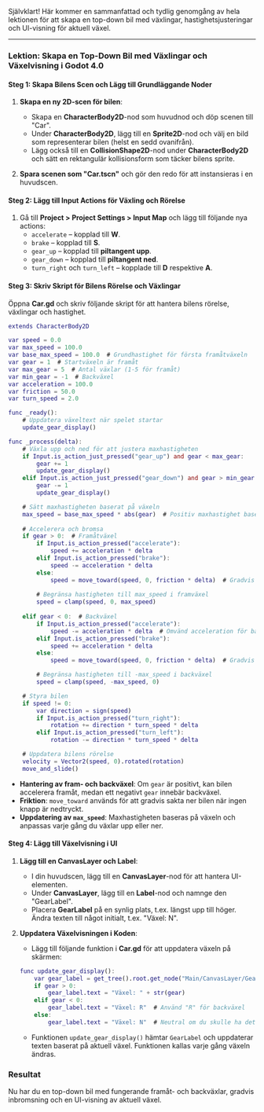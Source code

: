 Självklart! Här kommer en sammanfattad och tydlig genomgång av hela lektionen för att skapa en top-down bil med växlingar, hastighetsjusteringar och UI-visning för aktuell växel.

---

### Lektion: Skapa en Top-Down Bil med Växlingar och Växelvisning i Godot 4.0

#### Steg 1: Skapa Bilens Scen och Lägg till Grundläggande Noder
1. **Skapa en ny 2D-scen för bilen**:
   - Skapa en **CharacterBody2D**-nod som huvudnod och döp scenen till "Car".
   - Under **CharacterBody2D**, lägg till en **Sprite2D**-nod och välj en bild som representerar bilen (helst en sedd ovanifrån).
   - Lägg också till en **CollisionShape2D**-nod under **CharacterBody2D** och sätt en rektangulär kollisionsform som täcker bilens sprite.

2. **Spara scenen som "Car.tscn"** och gör den redo för att instansieras i en huvudscen.

#### Steg 2: Lägg till Input Actions för Växling och Rörelse
1. Gå till **Project > Project Settings > Input Map** och lägg till följande nya actions:
   - `accelerate` – kopplad till **W**.
   - `brake` – kopplad till **S**.
   - `gear_up` – kopplad till **piltangent upp**.
   - `gear_down` – kopplad till **piltangent ned**.
   - `turn_right` och `turn_left` – kopplade till **D** respektive **A**.

#### Steg 3: Skriv Skript för Bilens Rörelse och Växlingar

Öppna **Car.gd** och skriv följande skript för att hantera bilens rörelse, växlingar och hastighet.

```gd
extends CharacterBody2D

var speed = 0.0
var max_speed = 100.0
var base_max_speed = 100.0  # Grundhastighet för första framåtväxeln
var gear = 1  # Startväxeln är framåt
var max_gear = 5  # Antal växlar (1-5 för framåt)
var min_gear = -1  # Backväxel
var acceleration = 100.0
var friction = 50.0
var turn_speed = 2.0

func _ready():
    # Uppdatera växeltext när spelet startar
    update_gear_display()

func _process(delta):
    # Växla upp och ned för att justera maxhastigheten
    if Input.is_action_just_pressed("gear_up") and gear < max_gear:
        gear += 1
        update_gear_display()
    elif Input.is_action_just_pressed("gear_down") and gear > min_gear:
        gear -= 1
        update_gear_display()

    # Sätt maxhastigheten baserat på växeln
    max_speed = base_max_speed * abs(gear)  # Positiv maxhastighet baserat på växeln
    
    # Accelerera och bromsa
    if gear > 0:  # Framåtväxel
        if Input.is_action_pressed("accelerate"):
            speed += acceleration * delta
        elif Input.is_action_pressed("brake"):
            speed -= acceleration * delta
        else:
            speed = move_toward(speed, 0, friction * delta)  # Gradvis minskning av hastighet mot 0
            
        # Begränsa hastigheten till max_speed i framväxel
        speed = clamp(speed, 0, max_speed)
        
    elif gear < 0:  # Backväxel
        if Input.is_action_pressed("accelerate"):
            speed -= acceleration * delta  # Omvänd acceleration för backning
        elif Input.is_action_pressed("brake"):
            speed += acceleration * delta
        else:
            speed = move_toward(speed, 0, friction * delta)  # Gradvis minskning av hastighet mot 0

        # Begränsa hastigheten till -max_speed i backväxel
        speed = clamp(speed, -max_speed, 0)

    # Styra bilen
    if speed != 0:
        var direction = sign(speed)
        if Input.is_action_pressed("turn_right"):
            rotation += direction * turn_speed * delta
        elif Input.is_action_pressed("turn_left"):
            rotation -= direction * turn_speed * delta

    # Uppdatera bilens rörelse
    velocity = Vector2(speed, 0).rotated(rotation)
    move_and_slide()
```

- **Hantering av fram- och backväxel**: Om `gear` är positivt, kan bilen accelerera framåt, medan ett negativt `gear` innebär backväxel.
- **Friktion**: `move_toward` används för att gradvis sakta ner bilen när ingen knapp är nedtryckt.
- **Uppdatering av `max_speed`**: Maxhastigheten baseras på växeln och anpassas varje gång du växlar upp eller ner.

#### Steg 4: Lägg till Växelvisning i UI

1. **Lägg till en CanvasLayer och Label**:
   - I din huvudscen, lägg till en **CanvasLayer**-nod för att hantera UI-elementen.
   - Under **CanvasLayer**, lägg till en **Label**-nod och namnge den "GearLabel".
   - Placera **GearLabel** på en synlig plats, t.ex. längst upp till höger. Ändra texten till något initialt, t.ex. "Växel: N".

2. **Uppdatera Växelvisningen i Koden**:
   - Lägg till följande funktion i **Car.gd** för att uppdatera växeln på skärmen:

   ```gd
   func update_gear_display():
       var gear_label = get_tree().root.get_node("Main/CanvasLayer/GearLabel")  # Anpassa sökvägen om nödvändigt
       if gear > 0:
           gear_label.text = "Växel: " + str(gear)
       elif gear < 0:
           gear_label.text = "Växel: R"  # Använd "R" för backväxel
       else:
           gear_label.text = "Växel: N"  # Neutral om du skulle ha det som ett läge
   ```

   - Funktionen `update_gear_display()` hämtar `GearLabel` och uppdaterar texten baserat på aktuell växel. Funktionen kallas varje gång växeln ändras.

### Resultat
Nu har du en top-down bil med fungerande framåt- och backväxlar, gradvis inbromsning och en UI-visning av aktuell växel.